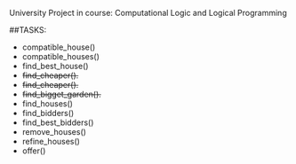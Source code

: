 University Project in course: Computational Logic and Logical Programming

##TASKS:
* compatible_house()
* compatible_houses()
* find_best_house()
* <s>find_cheaper().</s>
* <s>find_cheaper().</s>
* <s>find_bigget_garden().</s>
* find_houses()
* find_bidders()
* find_best_bidders()
* remove_houses()
* refine_houses()
* offer()
